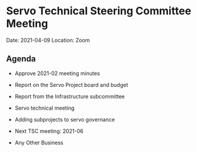 # Servo Technical Steering Committee Meeting

Date: 2021-04-09
Location: Zoom

## Agenda

* Approve 2021-02 meeting minutes

* Report on the Servo Project board and budget

* Report from the Infrastructure subcommittee

* Servo technical meeting

* Adding subprojects to servo governance

* Next TSC meeting: 2021-06

* Any Other Business

